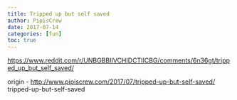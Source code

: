 ```yaml
---
title: Tripped up but self saved
author: PipisCrew
date: 2017-07-14
categories: [fun]
toc: true
---
```


https://www.reddit.com/r/UNBGBBIIVCHIDCTIICBG/comments/6n36gt/tripped_up_but_self_saved/

origin - http://www.pipiscrew.com/2017/07/tripped-up-but-self-saved/ tripped-up-but-self-saved